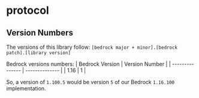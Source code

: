 # protocol

## Version Numbers

The versions of this library follow: `[bedrock major + minor].[bedrock patch].[library version]`

Bedrock versions numbers:
| Bedrock Version | Version Number |
| --------------- | -------------- |
| 1.16            | 1              |

So, a version of `1.100.5` would be version `5` of our Bedrock `1.16.100` implementation.
